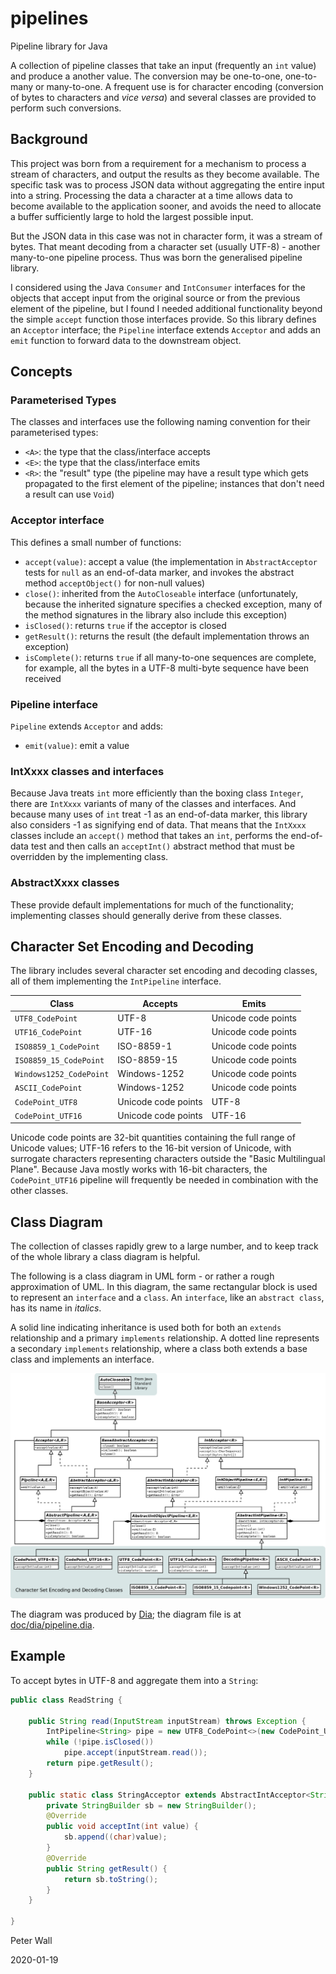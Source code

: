 # pipelines

Pipeline library for Java

A collection of pipeline classes that take an input (frequently an `int` value) and produce a another value.
The conversion may be one-to-one, one-to-many or many-to-one.
A frequent use is for character encoding (conversion of bytes to characters and _vice versa_) and several classes are
provided to perform such conversions.

## Background

This project was born from a requirement for a mechanism to process a stream of characters, and output the results as
they become available.
The specific task was to process JSON data without aggregating the entire input into a string.
Processing the data a character at a time allows data to become available to the application sooner, and avoids the need
to allocate a buffer sufficiently large to hold the largest possible input.

But the JSON data in this case was not in character form, it was a stream of bytes.
That meant decoding from a character set (usually UTF-8) - another many-to-one pipeline process.
Thus was born the generalised pipeline library.

I considered using the Java `Consumer` and `IntConsumer` interfaces for the objects that accept input from the original
source or from the previous element of the pipeline, but I found I needed additional functionality beyond the simple
`accept` function those interfaces provide.
So this library defines an `Acceptor` interface; the `Pipeline` interface extends `Acceptor` and adds an `emit` function
to forward data to the downstream object.

## Concepts

### Parameterised Types

The classes and interfaces use the following naming convention for their parameterised types:

- `<A>`: the type that the class/interface accepts
- `<E>`: the type that the class/interface emits
- `<R>`: the "result" type (the pipeline may have a result type which gets propagated to the first element of the
pipeline; instances that don't need a result can use `Void`)

### Acceptor interface

This defines a small number of functions:

- `accept(value)`: accept a value (the implementation in `AbstractAcceptor` tests for `null` as an end-of-data marker,
and invokes the abstract method `acceptObject()` for non-null values)
- `close()`: inherited from the `AutoCloseable` interface (unfortunately, because the inherited signature specifies a
checked exception, many of the method signatures in the library also include this exception)
- `isClosed()`: returns `true` if the acceptor is closed
- `getResult()`: returns the result (the default implementation throws an exception)
- `isComplete()`: returns `true` if all many-to-one sequences are complete, for example, all the bytes in a UTF-8
multi-byte sequence have been received

### Pipeline interface

`Pipeline` extends `Acceptor` and adds:

- `emit(value)`: emit a value

### IntXxxx classes and interfaces

Because Java treats `int` more efficiently than the boxing class `Integer`, there are `IntXxxx` variants of many of the
classes and interfaces.
And because many uses of `int` treat -1 as an end-of-data marker, this library also considers -1 as signifying end of
data.
That means that the `IntXxxx` classes include an `accept()` method that takes an `int`, performs the end-of-data test
and then calls an `acceptInt()` abstract method that must be overridden by the implementing class.

### AbstractXxxx classes

These provide default implementations for much of the functionality; implementing classes should generally derive from
these classes.

## Character Set Encoding and Decoding

The library includes several character set encoding and decoding classes, all of them implementing the `IntPipeline`
interface.

| Class                   | Accepts             | Emits               |
| ----------------------- | ------------------- | ------------------- |
| `UTF8_CodePoint`        | UTF-8               | Unicode code points |
| `UTF16_CodePoint`       | UTF-16              | Unicode code points |
| `ISO8859_1_CodePoint`   | ISO-8859-1          | Unicode code points |
| `ISO8859_15_CodePoint`  | ISO-8859-15         | Unicode code points |
| `Windows1252_CodePoint` | Windows-1252        | Unicode code points |
| `ASCII_CodePoint`       | Windows-1252        | Unicode code points |
| `CodePoint_UTF8`        | Unicode code points | UTF-8               |
| `CodePoint_UTF16`       | Unicode code points | UTF-16              |

Unicode code points are 32-bit quantities containing the full range of Unicode values; UTF-16 refers to the 16-bit
version of Unicode, with surrogate characters representing characters outside the "Basic Multilingual Plane".
Because Java mostly works with 16-bit characters, the `CodePoint_UTF16` pipeline will frequently be needed in
combination with the other classes.

## Class Diagram

The collection of classes rapidly grew to a large number, and to keep track of the whole library a class diagram is
helpful.

The following is a class diagram in UML form - or rather a rough approximation of UML.
In this diagram, the same rectangular block is used to represent an `interface` and a `class`.
An `interface`, like an `abstract class`, has its name in _italics_.

A solid line indicating inheritance is used both for both an `extends` relationship and a primary `implements`
relationship.
A dotted line represents a secondary `implements` relationship, where a class both extends a base class and implements
an interface.

![Class Diagram](doc/dia/pipeline.png "UML Class Diagram")

The diagram was produced by [Dia](https://wiki.gnome.org/Apps/Dia/); the diagram file is at
[doc/dia/pipeline.dia](doc/dia/pipeline.dia).

## Example

To accept bytes in UTF-8 and aggregate them into a `String`:

```Java
public class ReadString {

    public String read(InputStream inputStream) throws Exception {
        IntPipeline<String> pipe = new UTF8_CodePoint<>(new CodePoint_UTF16<>(new StringAcceptor()));
        while (!pipe.isClosed())
            pipe.accept(inputStream.read());
        return pipe.getResult();
    }

    public static class StringAcceptor extends AbstractIntAcceptor<String> {
        private StringBuilder sb = new StringBuilder();
        @Override
        public void acceptInt(int value) {
            sb.append((char)value);
        }
        @Override
        public String getResult() {
            return sb.toString();
        }
    }

}
```

Peter Wall

2020-01-19
